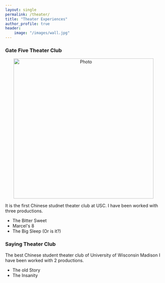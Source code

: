 ```yaml
---
layout: single
permalink: /theater/
title: "Theater Experiences"
author_profile: true
header:
    image: "/images/wall.jpg"
---
```


### Gate Five Theater Club
<p align="center">
  <img src="https://ericatongwu.github.io/images/gavefive.png?raw=true" alt="Photo" style="width: 450px;"/> 
</p>

It is the first Chinese studnet theater club at USC.
I have been worked with three productions.
* The Bitter Sweet
* Marcel's 8
* The Big Sleep (Or is it?)

### Saying  Theater Club
The best Chinese student theater club of University of Wisconsin Madison
I have been worked with 2 productions.
* The old Story
* The Insanity